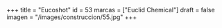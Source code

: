 +++
title = "Eucoshot"
id = 53
marcas = ["Euclid Chemical"]
draft = false
imagen = "/images/construccion/55.jpg"
+++

<!--more-->
